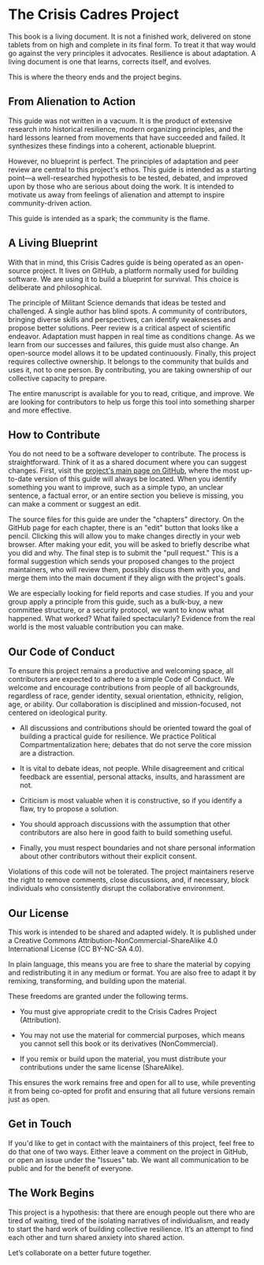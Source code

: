 # The Crisis Cadres Project

This book is a living document. It is not a finished work, delivered on stone tablets from on high and complete in its final form. To treat it that way would go against the very principles it advocates. Resilience is about adaptation. A living document is one that learns, corrects itself, and evolves.

This is where the theory ends and the project begins.

## From Alienation to Action

This guide was not written in a vacuum. It is the product of extensive research into historical resilience, modern organizing principles, and the hard lessons learned from movements that have succeeded and failed. It synthesizes these findings into a coherent, actionable blueprint.

However, no blueprint is perfect. The principles of adaptation and peer review are central to this project's ethos. This guide is intended as a starting point—a well-researched hypothesis to be tested, debated, and improved upon by those who are serious about doing the work. It is intended to motivate us away from feelings of alienation and attempt to inspire community-driven action.

This guide is intended as a spark; the community is the flame.

## A Living Blueprint

With that in mind, this Crisis Cadres guide is being operated as an open-source project. It lives on GitHub, a platform normally used for building software. We are using it to build a blueprint for survival. This choice is deliberate and philosophical.

The principle of Militant Science demands that ideas be tested and challenged. A single author has blind spots. A community of contributors, bringing diverse skills and perspectives, can identify weaknesses and propose better solutions. Peer review is a critical aspect of scientific endeavor. Adaptation must happen in real time as conditions change. As we learn from our successes and failures, this guide must also change. An open-source model allows it to be updated continuously. Finally, this project requires collective ownership. It belongs to the community that builds and uses it, not to one person. By contributing, you are taking ownership of our collective capacity to prepare.

The entire manuscript is available for you to read, critique, and improve. We are looking for contributors to help us forge this tool into something sharper and more effective.

## How to Contribute

You do not need to be a software developer to contribute. The process is straightforward. Think of it as a shared document where you can suggest changes. First, visit the [project's main page on GitHub](https://github.com/crisis-cadres/book), where the most up-to-date version of this guide will always be located. When you identify something you want to improve, such as a simple typo, an unclear sentence, a factual error, or an entire section you believe is missing, you can make a comment or suggest an edit.

The source files for this guide are under the "chapters" directory. On the GitHub page for each chapter, there is an "edit" button that looks like a pencil. Clicking this will allow you to make changes directly in your web browser. After making your edit, you will be asked to briefly describe what you did and why. The final step is to submit the "pull request." This is a formal suggestion which sends your proposed changes to the project maintainers, who will review them, possibly discuss them with you, and merge them into the main document if they align with the project's goals.

We are especially looking for field reports and case studies. If you and your group apply a principle from this guide, such as a bulk-buy, a new committee structure, or a security protocol, we want to know what happened. What worked? What failed spectacularly? Evidence from the real world is the most valuable contribution you can make.

## Our Code of Conduct

To ensure this project remains a productive and welcoming space, all contributors are expected to adhere to a simple Code of Conduct. We welcome and encourage contributions from people of all backgrounds, regardless of race, gender identity, sexual orientation, ethnicity, religion, age, or ability. Our collaboration is disciplined and mission-focused, not centered on ideological purity.

- All discussions and contributions should be oriented toward the goal of building a practical guide for resilience. We practice Political Compartmentalization here; debates that do not serve the core mission are a distraction.

- It is vital to debate ideas, not people. While disagreement and critical feedback are essential, personal attacks, insults, and harassment are not.

- Criticism is most valuable when it is constructive, so if you identify a flaw, try to propose a solution.

- You should approach discussions with the assumption that other contributors are also here in good faith to build something useful.

- Finally, you must respect boundaries and not share personal information about other contributors without their explicit consent.

Violations of this code will not be tolerated. The project maintainers reserve the right to remove comments, close discussions, and, if necessary, block individuals who consistently disrupt the collaborative environment.

## Our License

This work is intended to be shared and adapted widely. It is published under a Creative Commons Attribution-NonCommercial-ShareAlike 4.0 International License (CC BY-NC-SA 4.0).

In plain language, this means you are free to share the material by copying and redistributing it in any medium or format. You are also free to adapt it by remixing, transforming, and building upon the material.

These freedoms are granted under the following terms.

- You must give appropriate credit to the Crisis Cadres Project (Attribution).

- You may not use the material for commercial purposes, which means you cannot sell this book or its derivatives (NonCommercial).

- If you remix or build upon the material, you must distribute your contributions under the same license (ShareAlike).

This ensures the work remains free and open for all to use, while preventing it from being co-opted for profit and ensuring that all future versions remain just as open.

## Get in Touch

If you'd like to get in contact with the maintainers of this project, feel free to do that one of two ways. Either leave a comment on the project in GitHub, or open an issue under the "Issues" tab. We want all communication to be public and for the benefit of everyone.

## The Work Begins

This project is a hypothesis: that there are enough people out there who are tired of waiting, tired of the isolating narratives of individualism, and ready to start the hard work of building collective resilience. It’s an attempt to find each other and turn shared anxiety into shared action.

Let’s collaborate on a better future together.
